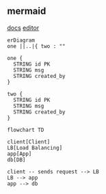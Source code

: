 mermaid
-

[docs](https://mermaid-js.github.io/)
[editor](https://mermaid-js.github.io/docs/mermaid-live-editor-beta)

````mermaid
erDiagram
one ||..|{ two : ""

one {
  STRING id PK
  STRING msg
  STRING created_by
}

two {
  STRING id PK
  STRING msg
  STRING created_by
}
````

````mermaid
flowchart TD

client[Client]
LB[Load Balancing]
app[App]
db[DB]

client -- sends request --> LB
LB --> app
app --> db
````
